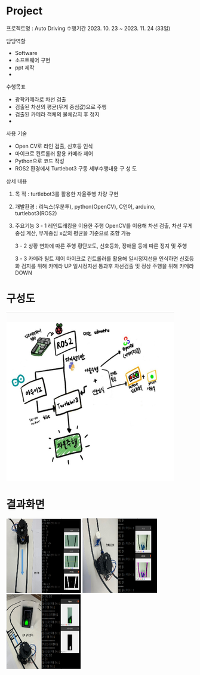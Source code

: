 # Project

 프로젝트명 : Auto Driving
수행기간
 2023. 10. 23 ~ 2023. 11. 24 (33일)

담당역할
- Software
- 소프트웨어 구현
- ppt 제작
- 
수행목표
- 광학카메라로 차선 검출
- 검출된 차선의 평균(무게 중심값)으로 주행
- 검출된 카메라 객체의 물체감지 후 정지
- 
사용 기술
- Open CV로 라인 검출, 신호등 인식
- 마이크로 컨트롤러 활용 카메라 제어
- Python으로 코드 작성
- ROS2 환경에서 Turtlebot3 구동
세부수행내용
구 성 도


상세 내용
1) 목 적 : turtlebot3를 활용한 자율주행 차량 구현
2) 개발환경 : 리눅스(우분투), python(OpenCV), C언어, arduino, turtlebot3(ROS2)
3) 주요기능 
   3 - 1 레인트래킹을 이용한 주행 
	OpenCV를 이용해 차선 검출, 차선 무게중심 계산, 무게중심 x값의 평균을 기준으로 조향 가능

   3 - 2 상황 변화에 따른 주행 
	횡단보도, 신호등화, 장애물 등에 따른 정지 및 주행 
 
   3 - 3 카메라 틸트 제어
	마이크로 컨트롤러를 활용해 일시정지선을 인식하면 신호등화 검지를 위해 카메라 UP
	일시정지선 통과후 차선검출 및 정상 주행을 위해 카메라 DOWN

# 구성도
<img src="https://github.com/Cshe97/Auto_driving/blob/main/%EC%9E%90%EC%9C%A8%EC%A3%BC%ED%96%89%20%EA%B5%AC%EC%84%B1%EB%8F%84.jpg?raw=true"  width="450" height="450">

# 결과화면
<img src="https://github.com/Cshe97/Auto_driving/blob/main/lane_trace.png?raw=true"  width="200" height="200">        <img src="https://github.com/Cshe97/Auto_driving/blob/main/detect_object.png?raw=true"  width="200" height="200">        <img src="https://github.com/Cshe97/Auto_driving/blob/main/detect_light.png?raw=true"  width="200" height="200">

